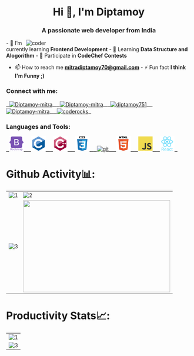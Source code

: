 <h1 align="center">Hi 👋, I'm Diptamoy</h1>
<h3 align="center">A passionate web developer from India</h3>

<img align="right" width="450px" src="https://octodex.github.com/images/daftpunktocat-thomas.gif" alt="coder"> - 🌱 I’m currently learning **Frontend Development** - 🌱 Learning **Data Structure and Alogorithm** - 🌱 Participate in **CodeChef Contests**
- 📫 How to reach me **mitradiptamoy70@gmail.com** - ⚡ Fun fact **I think I'm Funny ;)**

<h3 align="left">Connect with me:</h3>
<p align="left">
    <a href="https://www.linkedin.com/in/diptamoy-mitra-ba9920203/" target="blank"> &nbsp; <img align="center"
                        src="https://raw.githubusercontent.com/rahuldkjain/github-profile-readme-generator/master/src/images/icons/Social/linked-in-alt.svg"
                        alt="Diptamoy-mitra" height="30" width="40" /> &nbsp; </a>
    <a href="https://www.facebook.com/diptamoy.mitra" target="blank"> &nbsp; <img align="center"
                        src="https://raw.githubusercontent.com/rahuldkjain/github-profile-readme-generator/master/src/images/icons/Social/facebook.svg"
                        alt="Diptamoy-mitra" height="30" width="40" /> &nbsp; </a>
    <a href="https://www.codechef.com/users/diptamoy_123" target="blank"> &nbsp; <img align="center"
                        src="https://cdn.jsdelivr.net/npm/simple-icons@3.1.0/icons/codechef.svg" alt="diptamoy751"
                        height="30" width="40" /> &nbsp; </a>
    <a href="https://leetcode.com/Diptamoy_Mitra/" target="blank"> &nbsp; <img align="center"
                        src="https://raw.githubusercontent.com/rahuldkjain/github-profile-readme-generator/master/src/images/icons/Social/leet-code.svg"
                        alt="Diptamoy-mitra" height="30" width="40" /> &nbsp; </a>
    <a href="https://auth.geeksforgeeks.org/user/mitradiptamoy/practice/" target="blank"> &nbsp; <img align="center"
                        src="https://raw.githubusercontent.com/rahuldkjain/github-profile-readme-generator/master/src/images/icons/Social/geeks-for-geeks.svg"
                        alt="coderocks" height="30" width="40" /> &nbsp; </a>
</p>

<h3 align="left">Languages and Tools:</h3>
<p align="left"> <a href="https://getbootstrap.com" target="_blank"> &nbsp; <img
                        src="https://raw.githubusercontent.com/devicons/devicon/master/icons/bootstrap/bootstrap-plain-wordmark.svg"
                        alt="bootstrap" width="40" height="40" /> &nbsp; </a>
    <a href="https://www.cprogramming.com/" target="_blank"> &nbsp; <img
                        src="https://raw.githubusercontent.com/devicons/devicon/master/icons/c/c-original.svg" alt="c"
                        width="40" height="40" /> &nbsp; </a>
    <a href="https://www.w3schools.com/cpp/" target="_blank"> &nbsp; <img
                        src="https://raw.githubusercontent.com/devicons/devicon/master/icons/cplusplus/cplusplus-original.svg"
                        alt="cplusplus" width="40" height="40" /> &nbsp; </a>
    <a href="https://www.w3schools.com/css/" target="_blank"> &nbsp; <img
                        src="https://raw.githubusercontent.com/devicons/devicon/master/icons/css3/css3-original-wordmark.svg"
                        alt="css3" width="40" height="40" /> &nbsp; </a>
    <a href="https://git-scm.com/" target="_blank"> &nbsp; <img
                        src="https://www.vectorlogo.zone/logos/git-scm/git-scm-icon.svg" alt="git" width="40"
                        height="40" /> &nbsp;
        </a>
    <a href="https://www.w3.org/html/" target="_blank"> &nbsp;
                <img src="https://raw.githubusercontent.com/devicons/devicon/master/icons/html5/html5-original-wordmark.svg"
                        alt="html5" width="40" height="40" /> &nbsp; </a>
    <a href="https://developer.mozilla.org/en-US/docs/Web/JavaScript" target="_blank"> &nbsp; <img
                        src="https://raw.githubusercontent.com/devicons/devicon/master/icons/javascript/javascript-original.svg"
                        alt="javascript" width="40" height="40" /> &nbsp; </a>
    <a href="https://reactjs.org/" target="_blank"> &nbsp; <img
                        src="https://raw.githubusercontent.com/devicons/devicon/master/icons/react/react-original-wordmark.svg"
                        alt="react" width="40" height="40" /> &nbsp; </a>
</p>

# Github Activity📊:

<table>
    <tr>
        <td><img src="https://github-profile-summary-cards.vercel.app/api/cards/stats?username=Diptamoy-Mitra&theme=monokai" display=block width=100% height=auto alt="1"></td>
        <td><img src="https://github-profile-summary-cards.vercel.app/api/cards/most-commit-language?username=Diptamoy-Mitra&theme=monokai" display=block width=100% height=auto alt="2"></td>
    </tr>
    <tr>
        <td><img src="http://github-readme-streak-stats.herokuapp.com?user=Diptamoy-Mitra&theme=dark&date_format=M%20j%5B%2C%20Y%5D" display=block width=100% height=auto alt="3"></td>
        <td><img src="https://i.makeagif.com/media/2-27-2018/FJ5jsj.gif" display=block align="right" width="400px" height="250px"></td>
    </tr>

</table>

# Productivity Stats📈:

<table>
    <tr>
        <td><img src="https://github-profile-summary-cards.vercel.app/api/cards/profile-details?username=Diptamoy-Mitra&theme=monokai" display=block width=100% height=auto alt="1"></td>
    </tr>
    <tr>
        <td><img src="https://github-profile-summary-cards.vercel.app/api/cards/repos-per-language?username=Diptamoy-Mitra&theme=solarized" display=block width=80% height=auto alt="3"></td>
        </td>
    </tr>
</table>

<br>
</p>
